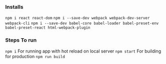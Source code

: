 ### Installs
`npm i react react-dom`
`npm i --save-dev webpack webpack-dev-server webpack-cli`
`npm i --save-dev babel-core babel-loader babel-preset-env babel-preset-react html-webpack-plugin`

### Steps To run
`npm i`
For running app with hot reload on local server
`npm start`
For building for production
`npm run build`
